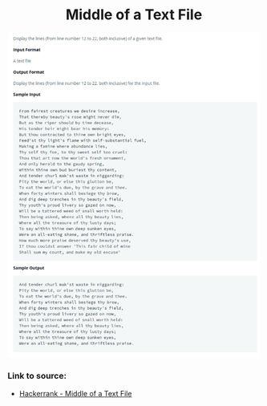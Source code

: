 <h1 align="center">Middle of a Text File</h1>

![alt text](https://github.com/matthew01lokiet/Github-repos-images/blob/main/Other/Bash/middle_of_a_text_file.png)

### Link to source: 
- <a href="https://www.hackerrank.com/challenges/text-processing-in-linux---the-middle-of-a-text-file/problem">Hackerrank - Middle of a Text File</a>

